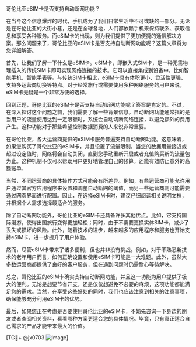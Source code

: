 哥伦比亚eSIM卡是否支持自动断网功能？

在当今这个信息爆炸的时代，手机成为了我们日常生活中不可或缺的一部分。无论是在哥伦比亚的大街小巷，还是在全球各地，人们都依赖手机来保持联系、获取信息和享受各种服务。而eSIM卡的出现，则为我们提供了更加便捷的通信解决方案。那么问题来了，哥伦比亚的eSIM卡是否支持自动断网功能呢？这篇文章将为您详细解答。

首先，让我们了解一下什么是eSIM卡。eSIM卡，即嵌入式SIM卡，是一种无需物理插入的传统SIM卡即可实现网络连接的技术。它可以直接集成到设备中，比如智能手机、智能手表等。与传统SIM卡相比，eSIM卡具有体积更小、灵活性更强、支持多运营商切换等特点。对于经常旅行或需要使用多种网络服务的用户来说，eSIM卡无疑是一个非常方便的选择。

回到正题，哥伦比亚的eSIM卡是否支持自动断网功能呢？答案是肯定的。不过，在深入探讨这个问题之前，我们需要了解一些背景信息。自动断网功能通常指的是当用户的流量使用达到一定限额时，系统会自动切断网络连接，以避免额外的费用产生。这种功能对于那些希望控制数据消费的人来说非常重要。

在哥伦比亚，各大运营商提供的eSIM卡服务普遍支持自动断网功能。这意味着，如果您购买了哥伦比亚的eSIM卡，并且设置了流量限制，当您的数据用量接近或超过设定值时，网络将会自动关闭，直到您手动重新开启或者充值购买新的流量包为止。这种机制不仅可以帮助用户更好地管理自己的预算，还能有效防止意外的高额账单。

当然，不同运营商的具体操作方式可能会有所差异。例如，有些运营商可能允许用户通过其官方应用程序来设置和调整自动断网的阈值，而另一些运营商则可能需要通过网页界面进行配置。因此，在选择eSIM卡时，建议仔细阅读相关说明文档，并根据个人需求选择最适合的服务。

除了自动断网功能外，哥伦比亚的eSIM卡还具备许多其他优点。比如，它支持国际漫游，使得出国旅行变得更加轻松；同时，由于不需要更换实体SIM卡，减少了丢失或损坏的风险。此外，随着技术的进步，越来越多的应用程序和服务也开始支持eSIM卡，进一步提升了用户体验。

然而，尽管eSIM卡带来了诸多便利，但也并非没有挑战。例如，对于不熟悉新技术的老年用户而言，如何正确设置和使用eSIM卡可能是一大难题。此外，虽然大多数运营商都提供了良好的客户服务，但在遇到问题时仍需耐心等待解决。

总之，哥伦比亚的eSIM卡确实支持自动断网功能，并且这一功能为用户提供了极大的便利。无论是想要节省开支，还是仅仅想避免不必要的麻烦，这项功能都能满足您的需求。当然，在享受这些好处的同时，我们也应该注意到相关的注意事项，确保能够充分利用eSIM卡的优势。

最后，如果您正在考虑是否要使用哥伦比亚的eSIM卡，不妨先咨询一下身边的朋友或者查阅相关资料，看看哪种方案更适合您的具体情况。毕竟，只有真正适合自己需求的产品才能带来最大的价值。

[TG💪+ @jx0703 ![Image](https://github.com/user-attachments/assets/dbca1d08-cadb-493c-b0ec-ad6f7a83f270)]